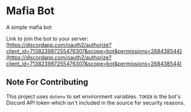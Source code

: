 # Mafia Bot
 A simple mafia bot

Link to join the bot to your server: [https://discordapp.com/oauth2/authorize?client_id=713823987255476307&scope=bot&permissions=268438544](https://discordapp.com/oauth2/authorize?client_id=713823987255476307&scope=bot&permissions=268438544)

## Note For Contributing
This project uses `dotenv` to set environment variables.
`TOKEN` is the bot's Discord API token which isn't included in the source for security reasons.
